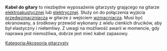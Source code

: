 **Kabel do gitary** to niezbędne wyposażenie gitarzysty grającego na
gitarze [elektroakustycznej](gitara_elektryczno-akustyczna "wikilink")
lub [elektrycznej](gitara_elektryczna "wikilink"). Służy on do
połączenia wyjścia [przedwzmaczniacza](przedwzmaczniacz "wikilink") w
gitarze z wejściem [wzmacniacza](wzmacniacz "wikilink"). Musi być
ekranowany, a środkowy przewód wykonany z wielu cienkich drucików, aby
był elastyczny i niełamliwy. Z uwagi na możliwość awarii w momencie, gdy
naprawa jest niemożliwa, dobrze jest mieć kabel zapasowy.

[Kategoria:Akcesoria
gitarzysty](Kategoria:Akcesoria_gitarzysty "wikilink")